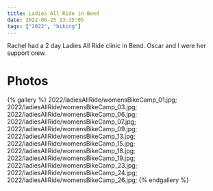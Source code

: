 ```yaml
---
title: Ladies All Ride in Bend
date: 2022-06-25 13:35:05
tags: ["2022", "biking"]
---
```


Rachel had a 2 day Ladies All Ride clinic in Bend. Oscar and I were her support crew.

# Photos

{% gallery %}
2022/ladiesAllRide/womensBikeCamp_01.jpg;
2022/ladiesAllRide/womensBikeCamp_03.jpg;
2022/ladiesAllRide/womensBikeCamp_06.jpg;
2022/ladiesAllRide/womensBikeCamp_07.jpg;
2022/ladiesAllRide/womensBikeCamp_09.jpg;
2022/ladiesAllRide/womensBikeCamp_13.jpg;
2022/ladiesAllRide/womensBikeCamp_15.jpg;
2022/ladiesAllRide/womensBikeCamp_18.jpg;
2022/ladiesAllRide/womensBikeCamp_19.jpg;
2022/ladiesAllRide/womensBikeCamp_23.jpg;
2022/ladiesAllRide/womensBikeCamp_24.jpg;
2022/ladiesAllRide/womensBikeCamp_26.jpg;
{% endgallery %}

